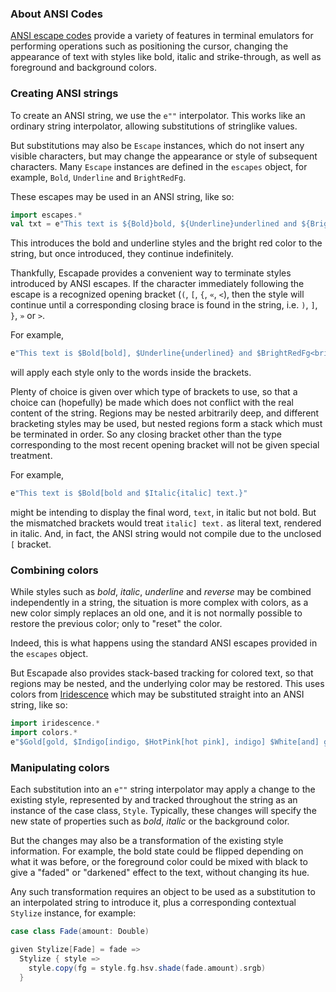 ### About ANSI Codes

[ANSI escape codes](https://en.wikipedia.org/wiki/ANSI_escape_code) provide a variety of features in
terminal emulators for performing operations such as positioning the cursor, changing the appearance
of text with styles like bold, italic and strike-through, as well as foreground and background
colors.

### Creating ANSI strings

To create an ANSI string, we use the `e""` interpolator. This works like an ordinary string
interpolator, allowing substitutions of stringlike values.

But substitutions may also be `Escape` instances, which do not insert any visible characters, but
may change the appearance or style of subsequent characters. Many `Escape` instances are defined in
the `escapes` object, for example, `Bold`, `Underline` and `BrightRedFg`.

These escapes may be used in an ANSI string, like so:
```scala
import escapes.*
val txt = e"This text is ${Bold}bold, ${Underline}underlined and ${BrightRedFg}bright red."
```

This introduces the bold and underline styles and the bright red color to the string, but once
introduced, they continue indefinitely.

Thankfully, Escapade provides a convenient way to terminate styles introduced by ANSI escapes. If
the character immediately following the escape is a recognized opening bracket (`(`, `[`, `{`, `«`,
`<`), then the style will continue until a corresponding closing brace is found in the string, i.e.
`)`, `]`, `}`, `»` or `>`.

For example,
```scala
e"This text is $Bold[bold], $Underline{underlined} and $BrightRedFg<bright red>."
```
will apply each style only to the words inside the brackets.

Plenty of choice is given over which type of brackets to use, so that a choice can (hopefully) be
made which does not conflict with the real content of the string. Regions may be nested arbitrarily
deep, and different bracketing styles may be used, but nested regions form a stack which must be
terminated in order. So any closing bracket other than the type corresponding to the most recent
opening bracket will not be given special treatment.

For example,
```scala
e"This text is $Bold[bold and $Italic{italic] text.}"
```
might be intending to display the final word, `text`, in italic but not bold. But the mismatched
brackets would treat `italic] text.` as literal text, rendered in italic. And, in fact, the ANSI
string would not compile due to the unclosed `[` bracket.

### Combining colors

While styles such as _bold_, _italic_, _underline_ and _reverse_ may be combined independently in a
string, the situation is more complex with colors, as a new color simply replaces an old one, and
it is not normally possible to restore the previous color; only to "reset" the color.

Indeed, this is what happens using the standard ANSI escapes provided in the `escapes` object.

But Escapade also provides stack-based tracking for colored text, so that regions may be nested, and
the underlying color may be restored. This uses colors from
[Iridescence](https://github.com/propensive/iridescence/) which may be substituted straight into an
ANSI string, like so:

```scala
import iridescence.*
import colors.*
e"$Gold[gold, $Indigo[indigo, $HotPink[hot pink], indigo] $White[and] gold]"
```

### Manipulating colors

Each substitution into an `e""` string interpolator may apply a change to the existing style,
represented by and tracked throughout the string as an instance of the case class, `Style`.
Typically, these changes will specify the new state of properties such as _bold_, _italic_ or the
background color.

But the changes may also be a transformation of the existing style information. For example, the
bold state could be flipped depending on what it was before, or the foreground color could be
mixed with black to give a "faded" or "darkened" effect to the text, without changing its hue.

Any such transformation requires an object to be used as a substitution to an interpolated string
to introduce it, plus a corresponding contextual `Stylize` instance, for example:
```scala
case class Fade(amount: Double)

given Stylize[Fade] = fade =>
  Stylize { style =>
    style.copy(fg = style.fg.hsv.shade(fade.amount).srgb)
  }
```



